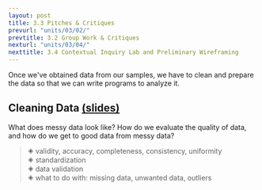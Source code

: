```yaml
---
layout: post
title: 3.3 Pitches & Critiques
prevurl: "units/03/02/"
prevtitle: 3.2 Group Work & Critiques
nexturl: "units/03/04/"
nexttitle: 3.4 Contextual Inquiry Lab and Preliminary Wireframing
---
```

Once we've obtained data from our samples, we have to clean and prepare the data so that we can write programs to analyze it.

## Cleaning Data [(slides)][clean]
What does messy data look like? How do we evaluate the quality of data, and how do we get to good data from messy data?

> 🞛 validity, accuracy, completeness, consistency, uniformity  
> 🞛 standardization  
> 🞛 data validation  
> 🞛 what to do with: missing data, unwanted data, outliers

[clean]: https://docs.google.com/presentation/d/1YLkLJpei1ctf3iw7T4mPt-_a3jRIOK7sPlci7lAhFAU/edit?usp=sharing
